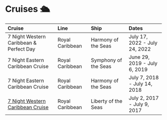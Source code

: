 # Cruises 🛳

| Cruise                                                                   | Line            | Ship                 | Dates                         |
| :----------------------------------------------------------------------- | :-------------- | :------------------- | :---------------------------- |
| 7 Night Western Caribbean & Perfect Day                                  | Royal Caribbean | Harmony of the Seas  | July 17, 2022 - July 24, 2022 |
| 7 Night Eastern Caribbean Cruise                                         | Royal Caribbean | Symphony of the Seas | June 29, 2019 - July 6, 2019  |
| 7 Night Eastern Caribbean Cruise                                         | Royal Caribbean | Harmony of the Seas  | July 7, 2018 - July 14, 2018  |
| [7 Night Western Caribbean Cruise](itineraries/07-02-2017_07-09-2017.md) | Royal Caribbean | Liberty of the Seas  | July 2, 2017 - July 9, 2017   |
